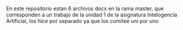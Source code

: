 En este repositorio estan 6 archivos docx en la rama master, que corresponden a un trabajo de la unidad 1 de la asignatura Intelogencia Artificial, los hice por separado ya que los comitee uni por uno

